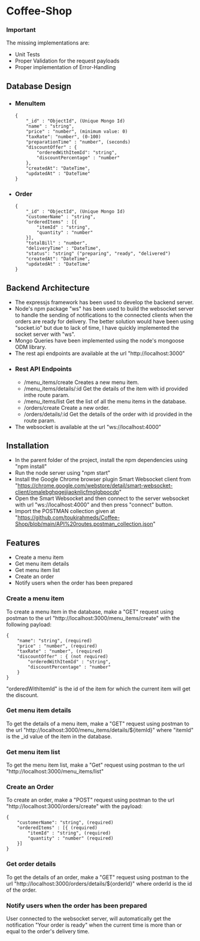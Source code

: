 # Coffee-Shop
### Important
The missing implementations are:
- Unit Tests
- Proper Validation for the request payloads
- Proper implementation of Error-Handling

## Database Design
- ### MenuItem
    ```
    {
        "_id" : "ObjectId", (Unique Mongo Id)
        "name" : "string",
        "price" : "number", (minimum value: 0)
        "taxRate": "number", (0-100)
        "preparationTime" : "number", (seconds)
        "discountOffer" : { 
            "orderedWithItemId": "string",
            "discountPercentage" : "number"
        },
        "createdAt": "DateTime",
        "updatedAt" : "DateTime"
    }
    ```
    
- ### Order
    ```
    {
        "_id" : "ObjectId", (Unique Mongo Id)
        "customerName" : "string",
        "orderedItems" : [{
            "itemId" : "string",
            "quantity" : "number"
        }],
        "totalBill" : "number",
        "deliveryTime" : "DateTime",
        "status": "string" ("preparing", "ready", "delivered")
        "createdAt": "DateTime",
        "updatedAt" : "DateTime"
    }
    ```
## Backend Architecture
- The expressjs framework has been used to develop the backend server.
- Node's npm package "ws" has been used to build the websocket server to handle the sending of notifications to
  the connected clients when the orders are ready for delivery. The better solution would have been using "socket.io" but due to lack of time, I have quickly implemented the socket server with "ws".
- Mongo Queries have been implemented using the node's mongoose ODM library.
- The rest api endpoints are available at the url "http://localhost:3000"
- ### Rest API Endpoints
    - /menu_items/create
        Creates a new menu item.
    - /menu_items/details/:id
        Get the details of the item with id provided inthe route param.
    - /menu_items/list
        Get the list of all the menu items in the database.
    - /orders/create
        Create a new order.
    - /orders/details/:id
        Get the details of the order with id provided in the route param.
- The websocket is available at the url "ws://localhost:4000"


## Installation
- In the parent folder of the project, install the npm dependencies using "npm install"
- Run the node server using "npm start"
- Install the Google Chrome browser plugin Smart Websocket client from "https://chrome.google.com/webstore/detail/smart-websocket-client/omalebghpgejjiaoknljcfmglgbpocdp"
- Open the Smart Websocket and then connect to the server websocket with url "ws://localhost:4000" and then press "connect" button.
- Import the POSTMAN collection given at "https://github.com/toukirahmeds/Coffee-Shop/blob/main/API%20routes.postman_collection.json"

## Features

- Create a menu item
- Get menu item details
- Get menu item list
- Create an order
- Notify users when the order has been prepared

### Create a menu item
To create a menu item in the database, make a "GET" request using postman to the url "http://localhost:3000/menu_items/create"
with the following payload:
```
{
    "name": "string", (required)
    "price" : "number", (required)
    "taxRate" : "number", (required)
    "discountOffer" : { (not required)
        "orderedWithItemId" : "string",
        "discountPercentage" : "number"
    }
}
```
"orderedWithItemId" is the id of the item for which the current item will get the discount.

### Get menu item details
To get the details of a menu item, make a "GET" request using postman to the url "http://localhost:3000/menu_items/details/${itemId}"
where "itemId" is the _id value of the item in the database.

### Get menu item list
To get the menu item list, make a "Get" request using postman to the url "http://localhost:3000/menu_items/list"


### Create an Order
To create an order, make a "POST" request using postman to the url "http://localhost:3000/orders/create" with the payload:
```
{
    "customerName": "string", (required)
    "orderedItems" : [{ (required)
        "itemId" : "string", (required)
        "quantity" : "number" (required)
    }]
}
```

### Get order details
To get the details of an order, make a "GET" request using postman to the url
"http://localhost:3000/orders/details/${orderId}" where orderId is the id of the order.

### Notify users when the order has been prepared
User connected to the websocket server, will automatically get the notification "Your order is ready" when the current time
is more than or equal to the order's delivery time.

